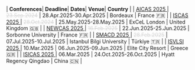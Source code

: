 
<style>
/* CSS for the table */
table {
  width: 100%;
  max-width: 100%;
  overflow-x: auto; /* Enable horizontal scrolling when the table exceeds the screen width */
  display: block; /* Ensure the table is displayed as a block element */
}
th, td {
  padding: 8px; /* Add padding to the table cells for better readability */
  text-align: left; /* Adjust text alignment as needed */
}
</style>

| <i class='fa-solid fa-microchip fa-xl'></i> **Conferences**| <i class='fa-solid fa-clock fa-lg'></i> **Deadline**| <i class='fa-solid fa-calendar-days fa-lg'></i> **Dates**| <i class='fa-solid fa-hotel fa-lg'></i> **Venue**| <i class='fa-solid fa-location-dot fa-lg'></i> **Country** | 
| <a href='https://aicas2025.org' target=_blank> AICAS 2025 </a> | <span style='color: #d3d3d3; text-decoration: line-through;'>23.Sep.2024</span> | 28.Apr.2025-30.Apr.2025 | Bordeaux | France <span class='emoji'>🇫🇷</span> | 
 | <a href='https://2025.ieee-iscas.org' target=_blank> ISCAS 2025 </a> | <span style='color: #d3d3d3; text-decoration: line-through;'>28.Oct.2024</span> | 25.May.2025-28.May.2025 | ExCeL London | United Kingdom <span class='emoji'>🇬🇧</span> | 
 | <a href='https://www.newcas2025.com' target=_blank> NEWCAS 2025 </a> | <span style='color: #d3d3d3; text-decoration: line-through;'>16.Feb.2025</span> | 22.Jun.2025-25.Jun.2025 | Sorbonne University | France <span class='emoji'>🇫🇷</span> | 
 | <a href='https://smacd-conference.org' target=_blank> SMACD 2025 </a> | <span style='color: #d3d3d3; text-decoration: line-through;'>28.Feb.2025</span> | 07.Jul.2025-10.Jul.2025 | Istanbul Bilgi University | Türkiye <span class='emoji'>🇹🇷</span> | 
 | <a href='https://www.ieee-isvlsi.org/' target=_blank> ISVLSI 2025 </a> | 10.Mar.2025 | 06.Jun.2025-09.Jun.2025 | Elite City Resort | Greece <span class='emoji'>🇬🇷</span> | 
 | <a href='https://2025.ieee-isicas.org' target=_blank> ISICAS 2025 </a> | 06.Mar.2025 | 24.Oct.2025-26.Oct.2025 | Hyatt Regency Qingdao | China <span class='emoji'>🇨🇳</span> | 
 